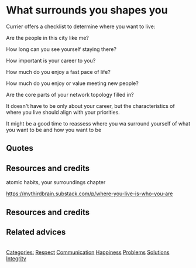# What surrounds you shapes you
Currier offers a checklist to determine where you want to live:

Are the people in this city like me?

How long can you see yourself staying there?

How important is your career to you?

How much do you enjoy a fast pace of life?

How much do you enjoy or value meeting new people?

Are the core parts of your network topology filled in?

It doesn't have to be only about your career, but the characteristics of where you live should align with your priorities.

It might be a good time to reassess where you wa
surround yourself of what you want to be and how you want to be
## Quotes

## Resources and credits

atomic habits, your surroundings chapter

https://mythirdbrain.substack.com/p/where-you-live-is-who-you-are

## Resources and credits


## Related advices

<br/>[Categories:](../Categories/index.md) [Respect](../Categories/Respect.md) [Communication](../Categories/Communication.md) [Happiness](../Categories/Happiness.md) [Problems](../Categories/Problems.md) [Solutions](../Categories/Solutions.md) [Integrity](../Categories/Integrity.md)